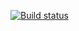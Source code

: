 [![Build status](https://ci.appveyor.com/api/projects/status/4xfb5oeutlattr9l/branch/main?svg=true)](https://ci.appveyor.com/project/w4ssel/api-ci/branch/main)

